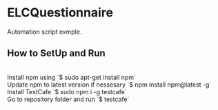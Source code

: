 # ELCQuestionnaire
Automation script exmple.

## How to SetUp and Run
<br />
Install npm using `$ sudo apt-get install npm`<br />
Update npm to latest version if nessesary `$ npm install npm@latest -g`<br />
Install TestCafe `$ sudo npm i -g testcafe`<br />
Go to repository folder and run `$ testcafe`<br />
